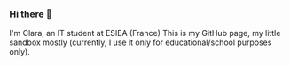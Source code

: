 ### Hi there 👋
<!--
**Beezdone/Beezdone** is a ✨ _special_ ✨ repository because its `README.md` (this file) appears on your GitHub profile.

Here are some ideas to get you started:

- 🔭 I’m currently working on ...
- 🌱 I’m currently learning ...
- 👯 I’m looking to collaborate on ...
- 🤔 I’m looking for help with ...
- 💬 Ask me about ...
- 📫 How to reach me: ...
- 😄 Pronouns: ...
- ⚡ Fun fact: ...
 -->
 
I'm Clara, an IT student at ESIEA (France)
This is my GitHub page, my little sandbox mostly (currently, I use it only for educational/school purposes only).
 
<!-- - 🌱 I’m currently learning... _a lot of things actually_ 😆 but above all cybersecurity, networking... 

ex de cv : https://github.com/ruppysuppy 

-->
